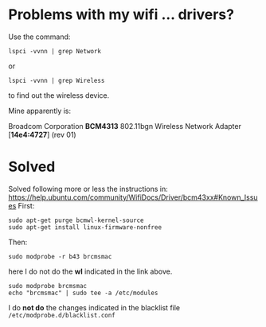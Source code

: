 
Problems with my wifi ... drivers?
==================================

Use the command: 

    lspci -vvnn | grep Network 

or 

    lspci -vvnn | grep Wireless 

to find out the wireless device. 

Mine apparently is: 

Broadcom Corporation __BCM4313__ 802.11bgn Wireless Network Adapter [__14e4:4727__] (rev 01)


Solved
======

Solved following more or less the instructions in: <https://help.ubuntu.com/community/WifiDocs/Driver/bcm43xx#Known_Issues> 
First:

    sudo apt-get purge bcmwl-kernel-source
    sudo apt-get install linux-firmware-nonfree


Then:

    sudo modprobe -r b43 brcmsmac

here I do not do the __wl__ indicated in the link above. 

    sudo modprobe brcmsmac
    echo "brcmsmac" | sudo tee -a /etc/modules
    
I do __not do__ the changes indicated in the blacklist file `/etc/modprobe.d/blacklist.conf`
